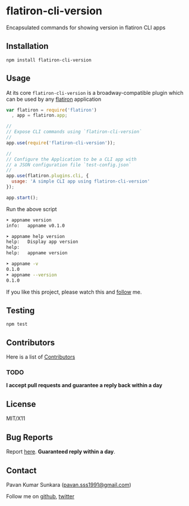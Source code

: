 # flatiron-cli-version
Encapsulated commands for showing version in flatiron CLI apps

## Installation
```
npm install flatiron-cli-version
```

## Usage
At its core `flatiron-cli-version` is a broadway-compatible plugin which can be used by any [flatiron](https://flatironjs.org) application

```js
var flatiron = require('flatiron')
  , app = flatiron.app;

//
// Expose CLI commands using `flatiron-cli-version`
//
app.use(require('flatiron-cli-version'));

//
// Configure the Application to be a CLI app with
// a JSON configuration file `test-config.json`
//
app.use(flatiron.plugins.cli, {
  usage: 'A simple CLI app using flatiron-cli-version'
});

app.start();
```

Run the above script

```bash
➤ appname version
info:	appname v0.1.0
```

```bash
➤ appname help version
help:	Display app version
help:
help:	appname version
```

```bash
➤ appname -v
0.1.0
➤ appname --version
0.1.0
```

If you like this project, please watch this and [follow](http://github.com/users/follow?target=pksunkara) me.

## Testing
```
npm test
```

## Contributors
Here is a list of [Contributors](http://github.com/pksunkara/flatiron-cli-version/contributors)

### TODO

__I accept pull requests and guarantee a reply back within a day__

## License
MIT/X11

## Bug Reports
Report [here](http://github.com/pksunkara/flatiron-cli-version/issues). __Guaranteed reply within a day__.

## Contact
Pavan Kumar Sunkara (pavan.sss1991@gmail.com)

Follow me on [github](http://github.com/pksunkara), [twitter](http://twitter.com/pksunkara)
